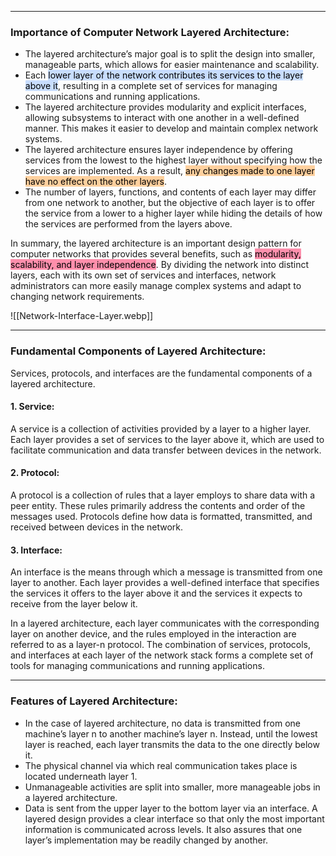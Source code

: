 ----

### Importance of Computer Network Layered Architecture:

-   The layered architecture’s major goal is to split the design into smaller, manageable parts, which allows for easier maintenance and scalability.
-   Each <mark style="background: #ADCCFFA6;">lower layer of the network contributes its services to the layer above it</mark>, resulting in a complete set of services for managing communications and running applications.
-   The layered architecture provides modularity and explicit interfaces, allowing subsystems to interact with one another in a well-defined manner. This makes it easier to develop and maintain complex network systems.
-   The layered architecture ensures layer independence by offering services from the lowest to the highest layer without specifying how the services are implemented. As a result, <mark style="background: #FFB86CA6;">any changes made to one layer have no effect on the other layers</mark>.
-   The number of layers, functions, and contents of each layer may differ from one network to another, but the objective of each layer is to offer the service from a lower to a higher layer while hiding the details of how the services are performed from the layers above.

In summary, the layered architecture is an important design pattern for computer networks that provides several benefits, such as <mark style="background: #FF5582A6;">modularity, scalability, and layer independence</mark>. By dividing the network into distinct layers, each with its own set of services and interfaces, network administrators can more easily manage complex systems and adapt to changing network requirements.

![[Network-Interface-Layer.webp]]

----

### Fundamental Components of Layered Architecture:

Services, protocols, and interfaces are the fundamental components of a layered architecture.

#### 1. Service:

A service is a collection of activities provided by a layer to a higher layer. Each layer provides a set of services to the layer above it, which are used to facilitate communication and data transfer between devices in the network.

#### 2. Protocol:

A protocol is a collection of rules that a layer employs to share data with a peer entity. These rules primarily address the contents and order of the messages used. Protocols define how data is formatted, transmitted, and received between devices in the network.

#### 3. Interface:

An interface is the means through which a message is transmitted from one layer to another. Each layer provides a well-defined interface that specifies the services it offers to the layer above it and the services it expects to receive from the layer below it.

In a layered architecture, each layer communicates with the corresponding layer on another device, and the rules employed in the interaction are referred to as a layer-n protocol. The combination of services, protocols, and interfaces at each layer of the network stack forms a complete set of tools for managing communications and running applications.


---

### Features of Layered Architecture:

-   In the case of layered architecture, no data is transmitted from one machine’s layer n to another machine’s layer n. Instead, until the lowest layer is reached, each layer transmits the data to the one directly below it.
-   The physical channel via which real communication takes place is located underneath layer 1.
-   Unmanageable activities are split into smaller, more manageable jobs in a layered architecture.
-   Data is sent from the upper layer to the bottom layer via an interface. A layered design provides a clear interface so that only the most important information is communicated across levels. It also assures that one layer’s implementation may be readily changed by another.



